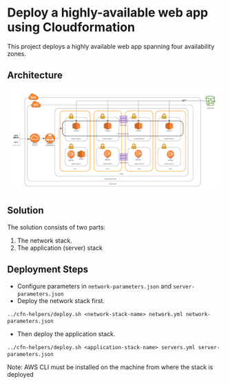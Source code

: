 # Deploy a highly-available web app using Cloudformation
This project deploys a highly available web app spanning four availability zones.

## Architecture
![](./architecture.png)

## Solution
The solution consists of two parts:
1. The network stack.
2. The application (server) stack

## Deployment Steps
* Configure parameters in `network-parameters.json` and `server-parameters.json`
* Deploy the network stack first.

```
../cfn-helpers/deploy.sh <network-stack-name> network.yml network-parameters.json
```

* Then deploy the application stack.

```
../cfn-helpers/deploy.sh <application-stack-name> servers.yml server-parameters.json
```

Note: AWS CLI must be installed on the machine from where the stack is deployed

